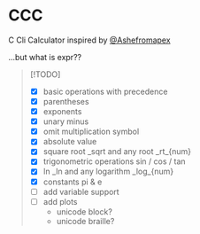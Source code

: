 # CCC

C Cli Calculator inspired by [@Ashefromapex](https://github.com/Ashefromapex/ccc)

...but what is expr??

> [!TODO]
>
> - [x] basic operations with precedence
> - [x] parentheses
> - [x] exponents 
> - [x] unary minus
> - [x] omit multiplication symbol
> - [x] absolute value
> - [x] square root _sqrt and any root \_rt\_{num}
> - [x] trigonometric operations sin / cos / tan
> - [x] ln _ln and any logarithm \_log\_{num}
> - [x] constants pi & e
> - [ ] add variable support
> - [ ] add plots
>   - unicode block?
>   - unicode braille?
>
